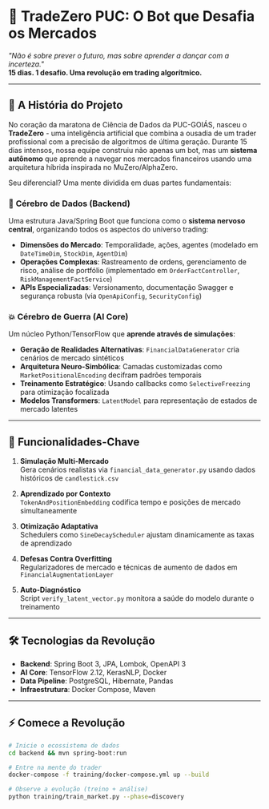 # 🤖 TradeZero PUC: O Bot que Desafia os Mercados

*"Não é sobre prever o futuro, mas sobre aprender a dançar com a incerteza."*  
**15 dias. 1 desafio. Uma revolução em trading algorítmico.**

---

## 🌟 A História do Projeto

No coração da maratona de Ciência de Dados da PUC-GOIÁS, nasceu o **TradeZero** - uma inteligência artificial que combina a ousadia de um trader profissional com a precisão de algoritmos de última geração. Durante 15 dias intensos, nossa equipe construiu não apenas um bot, mas um **sistema autônomo** que aprende a navegar nos mercados financeiros usando uma arquitetura híbrida inspirada no MuZero/AlphaZero.

Seu diferencial? Uma mente dividida em duas partes fundamentais:

### 🧠 **Cérebro de Dados (Backend)**
Uma estrutura Java/Spring Boot que funciona como o **sistema nervoso central**, organizando todos os aspectos do universo trading:
- **Dimensões do Mercado**: Temporalidade, ações, agentes (modelado em `DateTimeDim`, `StockDim`, `AgentDim`)
- **Operações Complexas**: Rastreamento de ordens, gerenciamento de risco, análise de portfólio (implementado em `OrderFactController`, `RiskManagementFactService`)
- **APIs Especializadas**: Versionamento, documentação Swagger e segurança robusta (via `OpenApiConfig`, `SecurityConfig`)

### 💥 **Cérebro de Guerra (AI Core)**
Um núcleo Python/TensorFlow que **aprende através de simulações**:
- **Geração de Realidades Alternativas**: `FinancialDataGenerator` cria cenários de mercado sintéticos
- **Arquitetura Neuro-Simbólica**: Camadas customizadas como `MarketPositionalEncoding` decifram padrões temporais
- **Treinamento Estratégico**: Usando callbacks como `SelectiveFreezing` para otimização focalizada
- **Modelos Transformers**: `LatentModel` para representação de estados de mercado latentes

---

## 🚀 Funcionalidades-Chave

1. **Simulação Multi-Mercado**  
   Gera cenários realistas via `financial_data_generator.py` usando dados históricos de `candlestick.csv`

2. **Aprendizado por Contexto**  
   `TokenAndPositionEmbedding` codifica tempo e posições de mercado simultaneamente

3. **Otimização Adaptativa**  
   Schedulers como `SineDecayScheduler` ajustam dinamicamente as taxas de aprendizado

4. **Defesas Contra Overfitting**  
   Regularizadores de mercado e técnicas de aumento de dados em `FinancialAugmentationLayer`

5. **Auto-Diagnóstico**  
   Script `verify_latent_vector.py` monitora a saúde do modelo durante o treinamento

---

## 🛠️ Tecnologias da Revolução

- **Backend**: Spring Boot 3, JPA, Lombok, OpenAPI 3
- **AI Core**: TensorFlow 2.12, KerasNLP, Docker
- **Data Pipeline**: PostgreSQL, Hibernate, Pandas
- **Infraestrutura**: Docker Compose, Maven

---

## ⚡ Comece a Revolução

```bash
# Inicie o ecossistema de dados
cd backend && mvn spring-boot:run

# Entre na mente do trader
docker-compose -f training/docker-compose.yml up --build

# Observe a evolução (treino + análise)
python training/train_market.py --phase=discovery